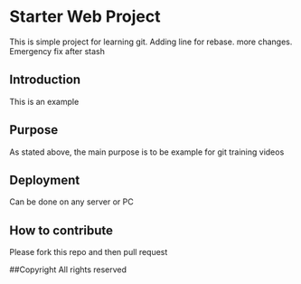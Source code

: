 # Starter Web Project

This is simple project for learning git. Adding line for rebase.
more changes. Emergency fix after stash

## Introduction

This is an example

## Purpose

As stated above, the main purpose is to be example for git training videos

## Deployment

Can be done on any server or PC

## How to contribute
Please fork this repo and then pull request

##Copyright
All rights reserved